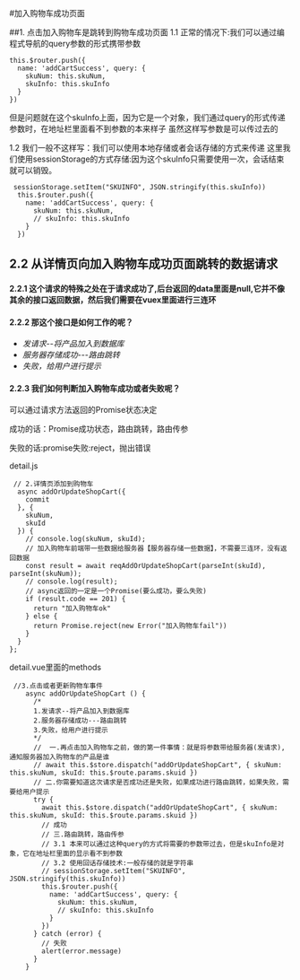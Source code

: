 #加入购物车成功页面

##1. 点击加入购物车是跳转到购物车成功页面
1.1 正常的情况下:我们可以通过编程式导航的query参数的形式携带参数
```
this.$router.push({
  name: 'addCartSuccess', query: {
    skuNum: this.skuNum,
    skuInfo: this.skuInfo
  }
})
```
但是问题就在这个skuInfo上面，因为它是一个对象，我们通过query的形式传递参数时，在地址栏里面看不到参数的本来样子
虽然这样写参数是可以传过去的

1.2 我们一般不这样写：我们可以使用本地存储或者会话存储的方式来传递
这里我们使用sessionStorage的方式存储:因为这个skuInfo只需要使用一次，会话结束就可以销毁。
```
 sessionStorage.setItem("SKUINFO", JSON.stringify(this.skuInfo))
  this.$router.push({
    name: 'addCartSuccess', query: {
      skuNum: this.skuNum,
      // skuInfo: this.skuInfo
    }
  })
```

## 2.2  从详情页向加入购物车成功页面跳转的数据请求

#### 2.2.1 这个请求的特殊之处在于请求成功了,后台返回的data里面是null,它并不像其余的接口返回数据，然后我们需要在vuex里面进行三连环

#### 2.2.2 那这个接口是如何工作的呢？

- *发请求--将产品加入到数据库*
- *服务器存储成功---路由跳转*
- *失败，给用户进行提示*

#### 2.2.3 我们如何判断加入购物车成功或者失败呢？

可以通过请求方法返回的Promise状态决定

成功的话：Promise成功状态，路由跳转，路由传参

失败的话:promise失败:reject，抛出错误

detail.js

```
 // 2.详情页添加到购物车
  async addOrUpdateShopCart({
    commit
  }, {
    skuNum,
    skuId
  }) {
    // console.log(skuNum, skuId);
    // 加入购物车前端带一些数据给服务器【服务器存储一些数据】，不需要三连环，没有返回数据
    const result = await reqAddOrUpdateShopCart(parseInt(skuId), parseInt(skuNum));
    // console.log(result);
    // async返回的一定是一个Promise(要么成功，要么失败)
    if (result.code == 201) {
      return "加入购物车ok"
    } else {
      return Promise.reject(new Error("加入购物车fail"))
    }
  }
};
```

detail.vue里面的methods

```
 //3.点击或者更新购物车事件
    async addOrUpdateShopCart () {
      /* 
      1.发请求--将产品加入到数据库
      2.服务器存储成功---路由跳转
      3.失败，给用户进行提示
      */
      //  一.再点击加入购物车之前，做的第一件事情：就是将参数带给服务器(发请求),通知服务器加入购物车的产品是谁
      // await this.$store.dispatch("addOrUpdateShopCart", { skuNum: this.skuNum, skuId: this.$route.params.skuid })
      // 二.你需要知道这次请求是否成功还是失败，如果成功进行路由跳转，如果失败，需要给用户提示
      try {
        await this.$store.dispatch("addOrUpdateShopCart", { skuNum: this.skuNum, skuId: this.$route.params.skuid })
        // 成功
        // 三.路由跳转，路由传参
        // 3.1 本来可以通过这种query的方式将需要的参数带过去，但是skuInfo是对象，它在地址栏里面的显示看不到参数
        // 3.2 使用回话存储技术:一般存储的就是字符串
        // sessionStorage.setItem("SKUINFO", JSON.stringify(this.skuInfo))
        this.$router.push({
          name: 'addCartSuccess', query: {
            skuNum: this.skuNum,
            // skuInfo: this.skuInfo
          }
        })
      } catch (error) {
        // 失败
        alert(error.message)
      }
    }
```

